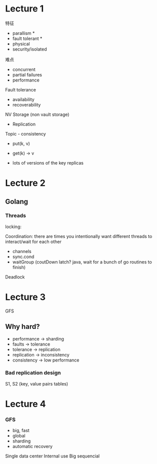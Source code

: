 

# Lecture 1


特征

* parallism * 
* fault tolerant * 
* physical
* security/isolated


难点
* concurrent
* partial failures
* performance

Fault tolerance
* availability
* recoverability

NV Storage (non vault storage)
* Replication


Topic - consistency
* put(k, v)
* get(k) -> v

* lots of versions of the key replicas




# Lecture 2


## Golang


### Threads


locking:


Coordination: there are times you intentionally want different threads to interact/wait for each other


* channels
* sync.cond
* waitGroup (coutDown latch? java, wait for a bunch of go routines to finish)



Deadlock

# Lecture 3

GFS

## Why hard?

* performance -> sharding
* faults -> tolerance
* tolerance -> replication
* replication -> inconsistency
* consistency -> low performance

### Bad replication design

S1, S2 (key, value pairs tables)



# Lecture 4


### GFS

* big, fast
* global
* sharding
* automatic recovery

Single data center 
Internal use
Big sequencial
